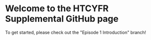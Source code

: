 # Welcome to the HTCYFR Supplemental GitHub page

To get started, please check out the "Episode 1 Introduction" branch!
